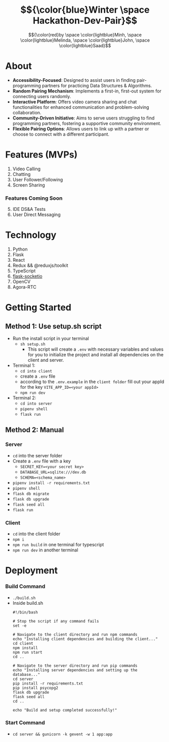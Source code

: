 # $${\color{blue}Winter \space Hackathon-Dev-Pair}$$
<!-- FORMAT FOR THIS STYLING: $${\color{red}Welcome \space \color{lightblue}To \space \color{orange}Stackoverflow}$$ -->
$${\color{red}by \space \color{lightblue}Minh, \space \color{lightblue}Melinda, \space \color{lightblue}John, \space \color{lightblue}Saad}$$

# About
- **Accessibility-Focused**: Designed to assist users in finding pair-programming partners for practicing Data Structures & Algorithms.
- **Random Pairing Mechanism**: Implements a first-in, first-out system for connecting users randomly.
- **Interactive Platform**: Offers video camera sharing and chat functionalities for enhanced communication and problem-solving collaboration.
- **Community-Driven Initiative**: Aims to serve users struggling to find programming partners, fostering a supportive community environment.
- **Flexible Pairing Options**: Allows users to link up with a partner or choose to connect with a different participant.

# Features (MVPs)
1. Video Calling
2. Chatting
3. User Follower/Following
4. Screen Sharing

### Features Coming Soon
5. IDE DS&A Tests
6. User Direct Messaging

# Technology
1. Python
2. Flask
3. React
4. Redux && @reduxjs/toolkit
5. TypeScript
6. [flask-socketio](https://flask-socketio.readthedocs.io/en/latest/)
7. OpenCV
8. Agora-RTC

# Getting Started

## Method 1: Use setup.sh script
- Run the install script in your terminal
    - `sh setup.sh`
        - This script will create a `.env` with necessary variables and values for you to initialize the project and install all dependencies on the client and server.
- Terminal 1:
    - `cd into client`
    - create a `.env` file
    - according to the `.env.example` in the `client folder` fill out your appId for the key `VITE_APP_ID=<your appId>`
    - `npm run dev`
- Terminal 2:
    - `cd into server`
    - `pipenv shell`
    - `flask run`

## Method 2: Manual

### Server
- `cd` into the server folder
- Create a `.env` file with a key
    - `SECRET_KEY=<your secret key>`
    - `DATABASE_URL=sqlite:///dev.db`
    - `SCHEMA=<schema_name>`
- `pipenv install -r requirements.txt`
- `pipenv shell`
- `flask db migrate`
- `flask db upgrade`
- `flask seed all`
- `flask run`

### Client
- `cd` into the client folder
- `npm i`
- `npm run build` in one terminal for typescript
- `npm run dev` in another terminal


# Deployment

### Build Command
- `./build.sh`
- Inside build.sh
    ```
    #!/bin/bash

    # Stop the script if any command fails
    set -e

    # Navigate to the client directory and run npm commands
    echo "Installing client dependencies and building the client..."
    cd client
    npm install
    npm run start
    cd ..

    # Navigate to the server directory and run pip commands
    echo "Installing server dependencies and setting up the database..."
    cd server
    pip install -r requirements.txt
    pip install psycopg2
    flask db upgrade
    flask seed all
    cd ..

    echo "Build and setup completed successfully!"
    ```

### Start Command
- `cd server && gunicorn -k gevent -w 1 app:app`
